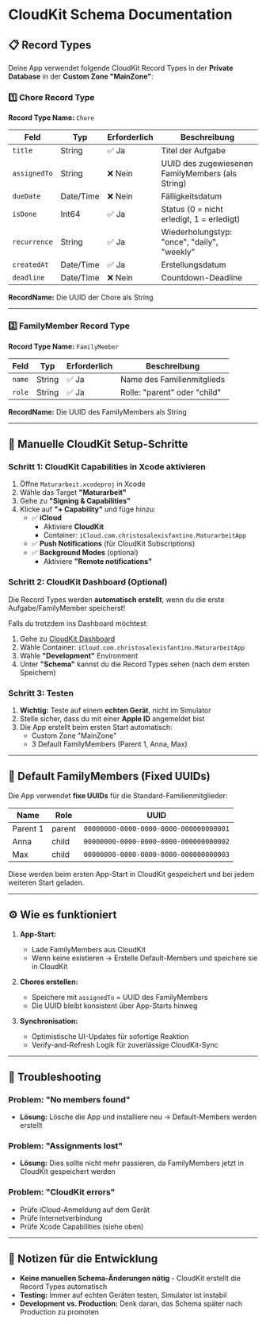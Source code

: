 # CloudKit Schema Documentation

## 📋 Record Types

Deine App verwendet folgende CloudKit Record Types in der **Private Database** in der **Custom Zone "MainZone"**:

### 1️⃣ Chore Record Type

**Record Type Name:** `Chore`

| Feld | Typ | Erforderlich | Beschreibung |
|------|-----|--------------|--------------|
| `title` | String | ✅ Ja | Titel der Aufgabe |
| `assignedTo` | String | ❌ Nein | UUID des zugewiesenen FamilyMembers (als String) |
| `dueDate` | Date/Time | ❌ Nein | Fälligkeitsdatum |
| `isDone` | Int64 | ✅ Ja | Status (0 = nicht erledigt, 1 = erledigt) |
| `recurrence` | String | ✅ Ja | Wiederholungstyp: "once", "daily", "weekly" |
| `createdAt` | Date/Time | ✅ Ja | Erstellungsdatum |
| `deadline` | Date/Time | ❌ Nein | Countdown-Deadline |

**RecordName:** Die UUID der Chore als String

---

### 2️⃣ FamilyMember Record Type

**Record Type Name:** `FamilyMember`

| Feld | Typ | Erforderlich | Beschreibung |
|------|-----|--------------|--------------|
| `name` | String | ✅ Ja | Name des Familienmitglieds |
| `role` | String | ✅ Ja | Rolle: "parent" oder "child" |

**RecordName:** Die UUID des FamilyMembers als String

---

## 🔧 Manuelle CloudKit Setup-Schritte

### Schritt 1: CloudKit Capabilities in Xcode aktivieren

1. Öffne `Maturarbeit.xcodeproj` in Xcode
2. Wähle das Target **"Maturarbeit"**
3. Gehe zu **"Signing & Capabilities"**
4. Klicke auf **"+ Capability"** und füge hinzu:
   - ✅ **iCloud**
     - Aktiviere **CloudKit**
     - Container: `iCloud.com.christosalexisfantino.MaturarbeitApp`
   - ✅ **Push Notifications** (für CloudKit Subscriptions)
   - ✅ **Background Modes** (optional)
     - Aktiviere **"Remote notifications"**

### Schritt 2: CloudKit Dashboard (Optional)

Die Record Types werden **automatisch erstellt**, wenn du die erste Aufgabe/FamilyMember speicherst!

Falls du trotzdem ins Dashboard möchtest:
1. Gehe zu [CloudKit Dashboard](https://icloud.developer.apple.com/dashboard)
2. Wähle Container: `iCloud.com.christosalexisfantino.MaturarbeitApp`
3. Wähle **"Development"** Environment
4. Unter **"Schema"** kannst du die Record Types sehen (nach dem ersten Speichern)

### Schritt 3: Testen

1. **Wichtig:** Teste auf einem **echten Gerät**, nicht im Simulator
2. Stelle sicher, dass du mit einer **Apple ID** angemeldet bist
3. Die App erstellt beim ersten Start automatisch:
   - Custom Zone "MainZone"
   - 3 Default FamilyMembers (Parent 1, Anna, Max)

---

## 🔄 Default FamilyMembers (Fixed UUIDs)

Die App verwendet **fixe UUIDs** für die Standard-Familienmitglieder:

| Name | Role | UUID |
|------|------|------|
| Parent 1 | parent | `00000000-0000-0000-0000-000000000001` |
| Anna | child | `00000000-0000-0000-0000-000000000002` |
| Max | child | `00000000-0000-0000-0000-000000000003` |

Diese werden beim ersten App-Start in CloudKit gespeichert und bei jedem weiteren Start geladen.

---

## ⚙️ Wie es funktioniert

1. **App-Start:**
   - Lade FamilyMembers aus CloudKit
   - Wenn keine existieren → Erstelle Default-Members und speichere sie in CloudKit

2. **Chores erstellen:**
   - Speichere mit `assignedTo` = UUID des FamilyMembers
   - Die UUID bleibt konsistent über App-Starts hinweg

3. **Synchronisation:**
   - Optimistische UI-Updates für sofortige Reaktion
   - Verify-and-Refresh Logik für zuverlässige CloudKit-Sync

---

## 🚨 Troubleshooting

### Problem: "No members found"
- **Lösung:** Lösche die App und installiere neu → Default-Members werden erstellt

### Problem: "Assignments lost"
- **Lösung:** Dies sollte nicht mehr passieren, da FamilyMembers jetzt in CloudKit gespeichert werden

### Problem: "CloudKit errors"
- Prüfe iCloud-Anmeldung auf dem Gerät
- Prüfe Internetverbindung
- Prüfe Xcode Capabilities (siehe oben)

---

## 📝 Notizen für die Entwicklung

- **Keine manuellen Schema-Änderungen nötig** - CloudKit erstellt die Record Types automatisch
- **Testing:** Immer auf echten Geräten testen, Simulator ist instabil
- **Development vs. Production:** Denk daran, das Schema später nach Production zu promoten

